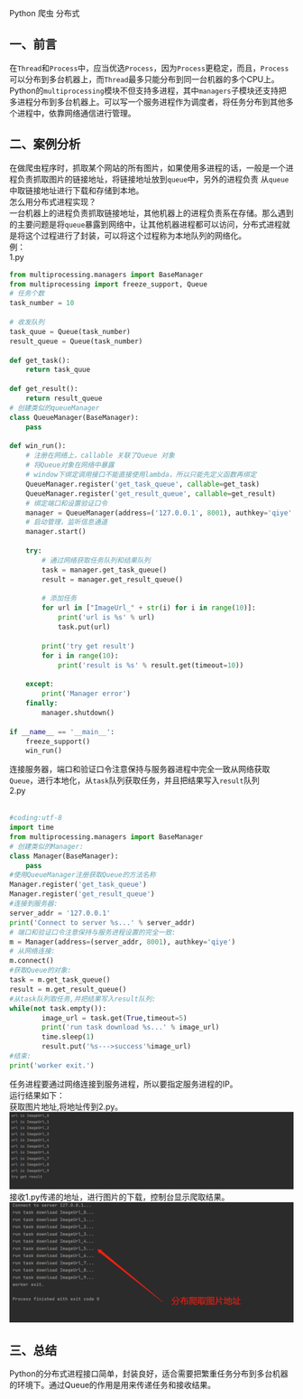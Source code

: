 Python 爬虫 分布式
<a name="fkriw"></a>
## 一、前言
在`Thread`和`Process`中，应当优选`Process`，因为`Process`更稳定，而且，`Process`可以分布到多台机器上，而`Thread`最多只能分布到同一台机器的多个CPU上。<br />Python的`multiprocessing`模块不但支持多进程，其中`managers`子模块还支持把多进程分布到多台机器上。可以写一个服务进程作为调度者，将任务分布到其他多个进程中，依靠网络通信进行管理。
<a name="ifvnp"></a>
## 二、案例分析
在做爬虫程序时，抓取某个网站的所有图片，如果使用多进程的话，一般是一个进程负责抓取图片的链接地址，将链接地址放到`queue`中，另外的进程负责 从`queue`中取链接地址进行下载和存储到本地。<br />怎么用分布式进程实现？<br />一台机器上的进程负责抓取链接地址，其他机器上的进程负责系在存储。那么遇到的主要问题是将`queue`暴露到网络中，让其他机器进程都可以访问，分布式进程就是将这个过程进行了封装，可以将这个过程称为本地队列的网络化。<br />例：<br />1.py
```python
from multiprocessing.managers import BaseManager
from multiprocessing import freeze_support, Queue
# 任务个数
task_number = 10

# 收发队列
task_quue = Queue(task_number)
result_queue = Queue(task_number)

def get_task():
    return task_quue

def get_result():
    return result_queue
# 创建类似的queueManager
class QueueManager(BaseManager):
    pass

def win_run():
    # 注册在网络上，callable 关联了Queue 对象
    # 将Queue对象在网络中暴露
    # window下绑定调用接口不能直接使用lambda，所以只能先定义函数再绑定
    QueueManager.register('get_task_queue', callable=get_task)
    QueueManager.register('get_result_queue', callable=get_result)
    # 绑定端口和设置验证口令
    manager = QueueManager(address=('127.0.0.1', 8001), authkey='qiye'.encode())
    # 启动管理，监听信息通道
    manager.start()

    try:
        # 通过网络获取任务队列和结果队列
        task = manager.get_task_queue()
        result = manager.get_result_queue()

        # 添加任务
        for url in ["ImageUrl_" + str(i) for i in range(10)]:
            print('url is %s' % url)
            task.put(url)
            
        print('try get result')
        for i in range(10):
            print('result is %s' % result.get(timeout=10))

    except:
        print('Manager error')
    finally:
        manager.shutdown()

if __name__ == '__main__':
    freeze_support()
    win_run()
```
连接服务器，端口和验证口令注意保持与服务器进程中完全一致从网络获取`Queue`，进行本地化，从`task`队列获取任务，并且把结果写入`result`队列<br />2.py
```python

#coding:utf-8
import time
from multiprocessing.managers import BaseManager
# 创建类似的Manager:
class Manager(BaseManager):
    pass
#使用QueueManager注册获取Queue的方法名称
Manager.register('get_task_queue')
Manager.register('get_result_queue')
#连接到服务器:
server_addr = '127.0.0.1'
print('Connect to server %s...' % server_addr)
# 端口和验证口令注意保持与服务进程设置的完全一致:
m = Manager(address=(server_addr, 8001), authkey='qiye')
# 从网络连接:
m.connect()
#获取Queue的对象:
task = m.get_task_queue()
result = m.get_result_queue()
#从task队列取任务,并把结果写入result队列:
while(not task.empty()):
        image_url = task.get(True,timeout=5)
        print('run task download %s...' % image_url)
        time.sleep(1)
        result.put('%s--->success'%image_url)
#结束:
print('worker exit.')
```
任务进程要通过网络连接到服务进程，所以要指定服务进程的IP。<br />运行结果如下：<br />获取图片地址,将地址传到2.py。<br />![2021-05-23-09-24-47-319066.png](./img/1621733191360-9bea2463-20b7-457b-b42b-e9fb461be2a7.png)<br />接收1.py传递的地址，进行图片的下载，控制台显示爬取结果。<br />![2021-05-23-09-24-47-708227.png](./img/1621733198745-b9faf41a-b409-47d8-96de-51eba7c5de6f.png)
<a name="MPLUH"></a>
## 三、总结
Python的分布式进程接口简单，封装良好，适合需要把繁重任务分布到多台机器的环境下。通过Queue的作用是用来传递任务和接收结果。

